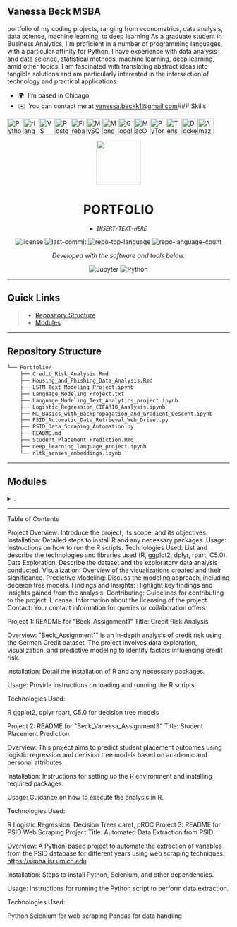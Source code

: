 Vanessa Beck MSBA
----

portfolio of my coding projects, ranging from econometrics, data analysis, data science, machine learning, to deep learning As a graduate student in Business Analytics, I'm proficient in a number of programming languages, with a particular affinity for Python. I have experience with data analysis and data science, statistical methods, machine learning, deep learning, amid other topics. I am fascinated with translating abstract ideas into tangible solutions and am particularly interested in the intersection of technology and practical applications.

*   🌍  I'm based in Chicago
*   ✉️  You can contact me at [vanessa.beckk1@gmail.com](mailto:vanessa.beckk1@gmail.com)### Skills 
<p align="left">
<a href="https://www.python.org/" target="_blank" rel="noreferrer"><img src="https://raw.githubusercontent.com/danielcranney/readme-generator/main/public/icons/skills/python-colored.svg" width="36" height="36" alt="Python" /></a><a href="https://www.r-project.org/" target="_blank" rel="noreferrer"><img src="https://raw.githubusercontent.com/danielcranney/readme-generator/main/public/icons/skills/rlang-colored.svg" width="36" height="36" alt="rlang" /></a><a href="https://code.visualstudio.com/" target="_blank" rel="noreferrer"><img src="https://raw.githubusercontent.com/danielcranney/readme-generator/main/public/icons/skills/visualstudiocode.svg" width="36" height="36" alt="VS Code" /></a><a href="https://www.postgresql.org/" target="_blank" rel="noreferrer"><img src="https://raw.githubusercontent.com/danielcranney/readme-generator/main/public/icons/skills/postgresql-colored.svg" width="36" height="36" alt="PostgreSQL" /></a><a href="https://firebase.google.com/" target="_blank" rel="noreferrer"><img src="https://raw.githubusercontent.com/danielcranney/readme-generator/main/public/icons/skills/firebase-colored.svg" width="36" height="36" alt="Firebase" /></a><a href="https://www.mysql.com/" target="_blank" rel="noreferrer"><img src="https://raw.githubusercontent.com/danielcranney/readme-generator/main/public/icons/skills/mysql-colored.svg" width="36" height="36" alt="MySQL" /></a><a href="https://www.mongodb.com/" target="_blank" rel="noreferrer"><img src="https://raw.githubusercontent.com/danielcranney/readme-generator/main/public/icons/skills/mongodb-colored.svg" width="36" height="36" alt="MongoDB" /></a><a href="https://cloud.google.com/" target="_blank" rel="noreferrer"><img src="https://raw.githubusercontent.com/danielcranney/readme-generator/main/public/icons/skills/googlecloud-colored.svg" width="36" height="36" alt="Google Cloud" /></a><a href="https://apple.com" target="_blank" rel="noreferrer"><img src="https://raw.githubusercontent.com/danielcranney/readme-generator/main/public/icons/skills/macos-colored.svg" width="36" height="36" alt="MacOS" /></a><a href="https://pytorch.org/" target="_blank" rel="noreferrer"><img src="https://raw.githubusercontent.com/danielcranney/readme-generator/main/public/icons/skills/pytorch-colored.svg" width="36" height="36" alt="PyTorch" /></a><a href="https://www.tensorflow.org/" target="_blank" rel="noreferrer"><img src="https://raw.githubusercontent.com/danielcranney/readme-generator/main/public/icons/skills/tensorflow-colored.svg" width="36" height="36" alt="TensorFlow" /></a><a href="https://www.docker.com/" target="_blank" rel="noreferrer"><img src="https://raw.githubusercontent.com/danielcranney/readme-generator/main/public/icons/skills/docker-colored.svg" width="36" height="36" alt="Docker" /></a><a href="https://aws.amazon.com" target="_blank" rel="noreferrer"><img src="https://raw.githubusercontent.com/danielcranney/readme-generator/main/public/icons/skills/aws-colored.svg" width="36" height="36" alt="Amazon Web Services" /></a>
                    </p>
<p align="center">
  <img src="https://img.icons8.com/external-tal-revivo-regular-tal-revivo/96/external-readme-is-a-easy-to-build-a-developer-hub-that-adapts-to-the-user-logo-regular-tal-revivo.png" width="100" />
</p>
<p align="center">
    <h1 align="center">PORTFOLIO</h1>
</p>
<p align="center">
    <em><code>► INSERT-TEXT-HERE</code></em>
</p>
<p align="center">
	<img src="https://img.shields.io/github/license/josecuervo420/Portfolio?style=flat&color=0080ff" alt="license">
	<img src="https://img.shields.io/github/last-commit/josecuervo420/Portfolio?style=flat&logo=git&logoColor=white&color=0080ff" alt="last-commit">
	<img src="https://img.shields.io/github/languages/top/josecuervo420/Portfolio?style=flat&color=0080ff" alt="repo-top-language">
	<img src="https://img.shields.io/github/languages/count/josecuervo420/Portfolio?style=flat&color=0080ff" alt="repo-language-count">
<p>
<p align="center">
		<em>Developed with the software and tools below.</em>
</p>
<p align="center">
	<img src="https://img.shields.io/badge/Jupyter-F37626.svg?style=flat&logo=Jupyter&logoColor=white" alt="Jupyter">
	<img src="https://img.shields.io/badge/Python-3776AB.svg?style=flat&logo=Python&logoColor=white" alt="Python">
</p>
<hr>

##  Quick Links

> - [ Repository Structure](#-repository-structure)
> - [ Modules](#-modules)

---

##  Repository Structure

```sh
└── Portfolio/
    ├── Credit_Risk_Analysis.Rmd
    ├── Housing_and_Phishing_Data_Analysis.Rmd
    ├── LSTM_Text_Modeling_Project.ipynb
    ├── Language_Modeling_Project.txt
    ├── Language_Modeling_Text_Analytics_project.ipynb
    ├── Logistic_Regression_CIFAR10_Analysis.ipynb
    ├── ML_Basics_with_Backpropagation_and_Gradient_Descent.ipynb
    ├── PSID_Automatic_Data_Retrieval_Web_Driver.py
    ├── PSID_Data_Scraping_Automation.py
    ├── README.md
    ├── Student_Placement_Prediction.Rmd
    ├── deep_learning_language_project.ipynb
    └── nltk_senses_embeddings.ipynb
```

---

## Modules

<details closed><summary>.</summary>

| File | Summary |
| --- | --- |
| [deep_learning_language_project.ipynb](https://github.com/josecuervo420/Portfolio/blob/master/deep_learning_language_project.ipynb) | Jupyter Notebook for a deep learning project focusing on language. |
| [ML_Basics_with_Backpropagation_and_Gradient_Descent.ipynb](https://github.com/josecuervo420/Portfolio/blob/master/ML_Basics_with_Backpropagation_and_Gradient_Descent.ipynb) | Jupyter Notebook covering the basics of machine learning, backpropagation, and gradient descent. |
| [nltk_senses_embeddings.ipynb](https://github.com/josecuervo420/Portfolio/blob/master/nltk_senses_embeddings.ipynb) | Jupyter Notebook for working with embeddings in natural language processing using the NLTK library. |
| [Housing_and_Phishing_Data_Analysis.Rmd](https://github.com/josecuervo420/Portfolio/blob/master/Housing_and_Phishing_Data_Analysis.Rmd) | R Markdown file for analyzing housing and phishing data. |
| [Logistic_Regression_CIFAR10_Analysis.ipynb](https://github.com/josecuervo420/Portfolio/blob/master/Logistic_Regression_CIFAR10_Analysis.ipynb) | Jupyter Notebook for analyzing the CIFAR-10 dataset using logistic regression. |
| [Language_Modeling_Text_Analytics_project.ipynb](https://github.com/josecuervo420/Portfolio/blob/master/Language_Modeling_Text_Analytics_project.ipynb) | Jupyter Notebook for a text analytics project focused on language modeling. |
| [PSID_Data_Scraping_Automation.py](https://github.com/josecuervo420/Portfolio/blob/master/PSID_Data_Scraping_Automation.py) | Python script for automating data scraping, possibly related to PSID. |
| [Credit_Risk_Analysis.Rmd](https://github.com/josecuervo420/Portfolio/blob/master/Credit_Risk_Analysis.Rmd) | R Markdown file for analyzing credit risk. |
| [LSTM_Text_Modeling_Project.ipynb](https://github.com/josecuervo420/Portfolio/blob/master/LSTM_Text_Modeling_Project.ipynb) | Jupyter Notebook for text modeling using LSTM (Long Short-Term Memory) neural networks. |
| [Language_Modeling_Project.txt](https://github.com/josecuervo420/Portfolio/blob/master/Language_Modeling_Project.txt) | Text file related to a language modeling project. |
| [Student_Placement_Prediction.Rmd](https://github.com/josecuervo420/Portfolio/blob/master/Student_Placement_Prediction.Rmd) | R Markdown file for predicting student placements. |
| [PSID_Automatic_Data_Retrieval_Web_Driver.py](https://github.com/josecuervo420/Portfolio/blob/master/PSID_Automatic_Data_Retrieval_Web_Driver.py) | Python script for automatic data retrieval using a web driver, likely for the Panel Study of Income Dynamics (PSID). |

</details>


---

Table of Contents

Project Overview: Introduce the project, its scope, and its objectives.
Installation: Detailed steps to install R and any necessary packages.
Usage: Instructions on how to run the R scripts.
Technologies Used: List and describe the technologies and libraries used (R, ggplot2, dplyr, rpart, C5.0).
Data Exploration: Describe the dataset and the exploratory data analysis conducted.
Visualization: Overview of the visualizations created and their significance.
Predictive Modeling: Discuss the modeling approach, including decision tree models.
Findings and Insights: Highlight key findings and insights gained from the analysis.
Contributing: Guidelines for contributing to the project.
License: Information about the licensing of the project.
Contact: Your contact information for queries or collaboration offers.



Project 1: README for "Beck_Assignment1"
Title: Credit Risk Analysis

Overview:
"Beck_Assignment1" is an in-depth analysis of credit risk using the German Credit dataset. The project involves data exploration, visualization, and predictive modeling to identify factors influencing credit risk.

Installation:
Detail the installation of R and any necessary packages.

Usage:
Provide instructions on loading and running the R scripts.

Technologies Used:

R
ggplot2, dplyr
rpart, C5.0 for decision tree models

Project 2: README for "Beck_Vanessa_Assignment3"
Title: Student Placement Prediction

Overview:
This project aims to predict student placement outcomes using logistic regression and decision tree models based on academic and personal attributes.

Installation:
Instructions for setting up the R environment and installing required packages.

Usage:
Guidance on how to execute the analysis in R.

Technologies Used:

R
Logistic Regression, Decision Trees
caret, pROC
Project 3: README for PSID Web Scraping Project
Title: Automated Data Extraction from PSID

Overview:
A Python-based project to automate the extraction of variables from the PSID database for different years using web scraping techniques.
https://simba.isr.umich.edu

Installation:
Steps to install Python, Selenium, and other dependencies.

Usage:
Instructions for running the Python script to perform data extraction.

Technologies Used:

Python
Selenium for web scraping
Pandas for data handling
